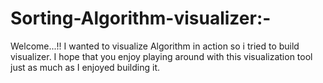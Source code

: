 # Sorting-Algorithm-visualizer:-
Welcome...!!
I wanted to visualize Algorithm in action so i tried to build visualizer. I hope that you enjoy playing around with this visualization tool just as much as I enjoyed building it. 